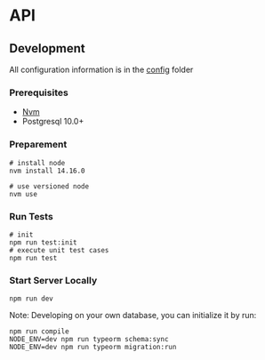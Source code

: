 # API

## Development

All configuration information is in the [config](./config) folder

### Prerequisites

- [Nvm](https://github.com/nvm-sh/nvm)
- Postgresql 10.0+

### Preparement

```shell
# install node
nvm install 14.16.0

# use versioned node
nvm use
```

### Run Tests

```shell
# init
npm run test:init
# execute unit test cases
npm run test
```

### Start Server Locally

```shell
npm run dev
```

Note: Developing on your own database, you can initialize it by run:

```shell
npm run compile
NODE_ENV=dev npm run typeorm schema:sync
NODE_ENV=dev npm run typeorm migration:run
```
